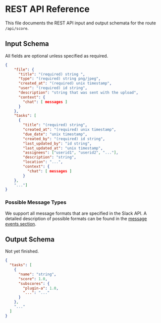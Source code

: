 # REST API Reference
This file documents the REST API input and output schemata for the route
`/api/score`.

## Input Schema
All fields are optional unless specified as required.

```json
{
    "file": {
      "title": "(required) string ",
      "type": "(required) string png/jpeg",
      "created_at": "(required) unix timestamp",
      "user": "(required) id string",
      "description": "string that was sent with the upload",
      "context": {
        "chat": [ messages ]
      }
    },
    "tasks": [
      {
        "title": "(required) string",
        "created_at": "(required) unix timestamp",
        "due_date": "unix timestamp",
        "created_by": "(required) id string",
        "last_updated_by": "id string",
        "last_updated_at": "unix timestamp",
        "assignees": ["userid1", "userid2", "..."],
        "description": "string",
        "location": "...",
        "context": {
          "chat": [ messages ]
        }
    },
    "..."]
}
```

### Possible Message Types
We support all message formats that are specified in the Slack API.
A detailed description of possible formats can be found in the
[message events section](https://api.slack.com/events/message).


## Output Schema
Not yet finished.

```json
{
  "tasks": [
    {
      "name": "string",
      "score": 1.0,
      "subscores": {
        "plugin-a": 1.0,
        "...": "..."
      }
    },
    "..."
  ]
}
```
